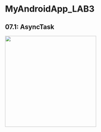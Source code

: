 # MyAndroidApp_LAB3

## 07.1: AsyncTask



 
<img src="MyAndroidApp_LAB3/img/3-1.png" width="300">


  








